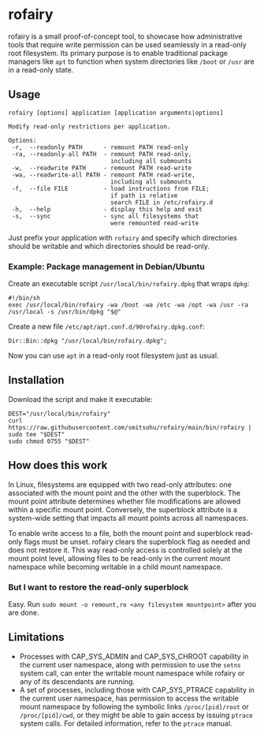 # rofairy
rofairy is a small proof-of-concept tool, to showcase how administrative tools that require write permission can be used seamlessly in a read-only root filesystem. Its primary purpose is to enable traditional package managers like `apt` to function when system directories like `/boot` or `/usr` are in a read-only state.

## Usage
```
rofairy [options] application [application arguments|options]

Modify read-only restrictions per application.

Options:
 -r,  --readonly PATH      - remount PATH read-only
 -ra, --readonly-all PATH  - remount PATH read-only,
                             including all submounts
 -w,  --readwrite PATH     - remount PATH read-write
 -wa, --readwrite-all PATH - remount PATH read-write,
                             including all submounts
 -f,  --file FILE          - load instructions from FILE;
                             if path is relative
                             search FILE in /etc/rofairy.d
 -h,  --help               - display this help and exit
 -s,  --sync               - sync all filesystems that
                             were remounted read-write
```

Just prefix your application with `rofairy` and specify which directories should be writable and which directories should be read-only.

### Example: Package management in Debian/Ubuntu
Create an executable script `/usr/local/bin/rofairy.dpkg` that wraps `dpkg`:

```
#!/bin/sh
exec /usr/local/bin/rofairy -wa /boot -wa /etc -wa /opt -wa /usr -ra /usr/local -s /usr/bin/dpkg "$@"
```

Create a new file `/etc/apt/apt.conf.d/90rofairy.dpkg.conf`:

```
Dir::Bin::dpkg "/usr/local/bin/rofairy.dpkg";
```

Now you can use `apt` in a read-only root filesystem just as usual.

## Installation
Download the script and make it executable:

```
DEST="/usr/local/bin/rofairy"
curl https://raw.githubusercontent.com/smitsohu/rofairy/main/bin/rofairy | sudo tee "$DEST"
sudo chmod 0755 "$DEST"
```

## How does this work
In Linux, filesystems are equipped with two read-only attributes: one associated with the mount point and the other with the superblock. The mount point attribute determines whether file modifications are allowed within a specific mount point. Conversely, the superblock attribute is a system-wide setting that impacts all mount points across all namespaces.

To enable write access to a file, both the mount point and superblock read-only flags must be unset. rofairy clears the superblock flag as needed and does not restore it. This way read-only access is controlled solely at the mount point level, allowing files to be read-only in the current mount namespace while becoming writable in a child mount namespace.

### But I want to restore the read-only superblock
Easy. Run `sudo mount -o remount,ro <any filesystem mountpoint>` after you are done.

## Limitations
- Processes with CAP_SYS_ADMIN and CAP_SYS_CHROOT capability in the current user namespace, along with permission to use the `setns` system call, can enter the writable mount namespace while rofairy or any of its descendants are running.
- A set of processes, including those with CAP_SYS_PTRACE capability in the current user namespace, has permission to access the writable mount namespace by following the symbolic links `/proc/[pid]/root` or `/proc/[pid]/cwd`, or they might be able to gain access by issuing `ptrace` system calls. For detailed information, refer to the `ptrace` manual.
